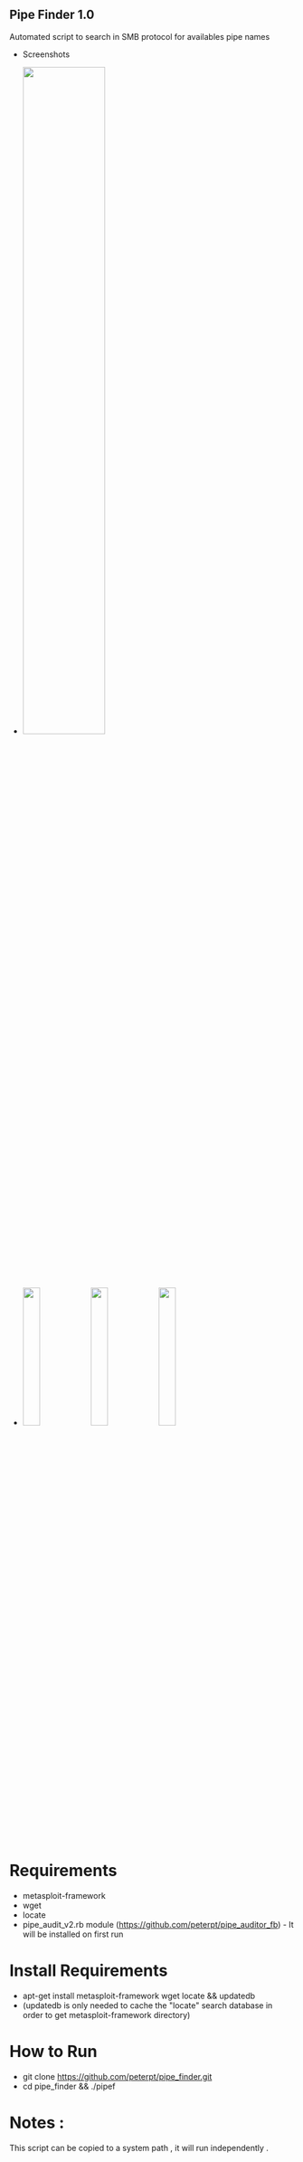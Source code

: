 ## Pipe Finder 1.0
Automated script to search in SMB protocol for availables pipe names

* Screenshots
- <img src="https://s2.postimg.cc/ceu9nan09/help.jpg" width="55%"></img>

- <img src="https://s2.postimg.cc/spudjjuc9/install.jpg" width="25%"></img><img src="https://s2.postimg.cc/w32m67b1l/ipscan.jpg" width="25%"></img><img src="https://s2.postimg.cc/k8uv85cnd/listscan.jpg" width="25%"></img>

# Requirements
- metasploit-framework
- wget
- locate
- pipe_audit_v2.rb module (https://github.com/peterpt/pipe_auditor_fb) - It will be installed on first run

# Install Requirements
- apt-get install metasploit-framework wget locate && updatedb
- (updatedb is only needed to cache the "locate" search database in order to get metasploit-framework directory)
# How to Run

- git clone https://github.com/peterpt/pipe_finder.git
- cd pipe_finder && ./pipef

# Notes :
This script can be copied to a system path , it will run independently .
